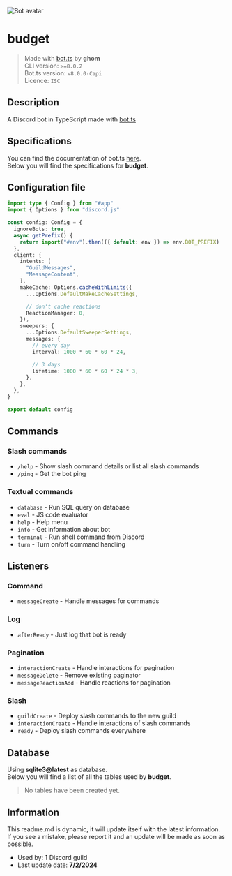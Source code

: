 ![Bot avatar](https://cdn.discordapp.com/avatars/1257663003650686986/3b2fea5ac35a7567be509fa7ef02b585.webp?size=128&fit=cover&mask=circle)

# budget

> Made with [bot.ts](https://ghom.gitbook.io/bot-ts/) by **ghom**  
> CLI version: `>=8.0.2`  
> Bot.ts version: `v8.0.0-Capi`  
> Licence: `ISC`

## Description

A Discord bot in TypeScript made with [bot.ts](https://ghom.gitbook.io/bot-ts/)

## Specifications

You can find the documentation of bot.ts [here](https://ghom.gitbook.io/bot-ts/).  
Below you will find the specifications for **budget**.  

## Configuration file

```ts
import type { Config } from "#app"
import { Options } from "discord.js"

const config: Config = {
  ignoreBots: true,
  async getPrefix() {
    return import("#env").then(({ default: env }) => env.BOT_PREFIX)
  },
  client: {
    intents: [
      "GuildMessages",
      "MessageContent",
    ],
    makeCache: Options.cacheWithLimits({
      ...Options.DefaultMakeCacheSettings,

      // don't cache reactions
      ReactionManager: 0,
    }),
    sweepers: {
      ...Options.DefaultSweeperSettings,
      messages: {
        // every day
        interval: 1000 * 60 * 60 * 24,

        // 3 days
        lifetime: 1000 * 60 * 60 * 24 * 3,
      },
    },
  },
}

export default config

```

## Commands

### Slash commands

- `/help` - Show slash command details or list all slash commands  
- `/ping` - Get the bot ping

### Textual commands

- `database` - Run SQL query on database  
- `eval` - JS code evaluator  
- `help` - Help menu  
- `info` - Get information about bot  
- `terminal` - Run shell command from Discord  
- `turn` - Turn on/off command handling

## Listeners

### Command  

- `messageCreate` - Handle messages for commands  
### Log  

- `afterReady` - Just log that bot is ready  
### Pagination  

- `interactionCreate` - Handle interactions for pagination  
- `messageDelete` - Remove existing paginator  
- `messageReactionAdd` - Handle reactions for pagination  
### Slash  

- `guildCreate` - Deploy slash commands to the new guild  
- `interactionCreate` - Handle interactions of slash commands  
- `ready` - Deploy slash commands everywhere

## Database

Using **sqlite3@latest** as database.  
Below you will find a list of all the tables used by **budget**.

> No tables have been created yet.

## Information

This readme.md is dynamic, it will update itself with the latest information.  
If you see a mistake, please report it and an update will be made as soon as possible.

- Used by: **1** Discord guild
- Last update date: **7/2/2024**

